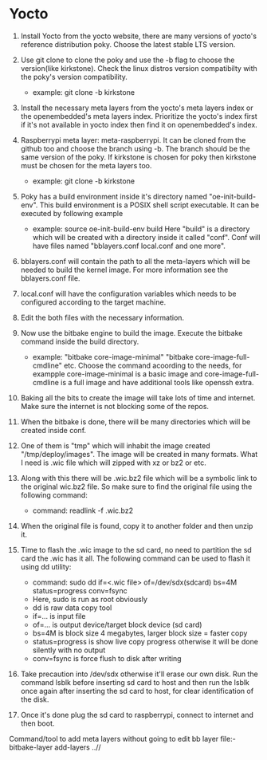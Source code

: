 # Yocto

1. Install Yocto from the yocto website, there are many versions of yocto's reference distribution poky. Choose the latest stable LTS version.

2. Use git clone to clone the poky and use the -b flag to choose the version(like kirkstone). Check the linux distros version compatibilty with the poky's version compatibility.
	- example: git clone -b kirkstone <yocto poky link from github>

3. Install the necessary meta layers from the yocto's meta layers index or the openembedded's meta layers index. Prioritize the yocto's index first if it's not available in yocto index then find it on openembedded's index.

4. Raspberrypi meta layer: meta-raspberrypi. It can be cloned from the github too and choose the branch using -b. The branch should be the same version of the poky. If kirkstone is chosen for poky then kirkstone must be chosen for the meta layers too.
	- example: git clone -b kirkstone <meta-layer link>

5. Poky has a build environment inside it's directory named "oe-init-build-env". This build environment is a POSIX shell script executable. It can be executed by following example
	- example: source oe-init-build-env build
Here "build" is a directory which will be created with a directory inside it called "conf". Conf will have files named "bblayers.conf local.conf and one more".

6. bblayers.conf will contain the path to all the meta-layers which will be needed to build the kernel image. For more information see the bblayers.conf file.

7. local.conf will have the configuration variables which needs to be configured according to the target machine.

8. Edit the both files with the necessary information.

9. Now use the bitbake engine to build the image. Execute the bitbake command inside the build directory.
	- example: "bitbake core-image-minimal" "bitbake core-image-full-cmdline" etc. 
Choose the command acoording to the needs, for exampple core-image-minimal is a basic image and core-image-full-cmdline is a full image and have additional tools like openssh extra.

10. Baking all the bits to create the image will take lots of time and internet. Make sure the internet is not blocking some of the repos.

11. When the bitbake is done, there will be many directories which will be created inside conf.

12. One of them is "tmp" which will inhabit the image created "/tmp/deploy/images". The image will be created in many formats. What I need is .wic file which will zipped with xz or bz2 or etc.

13. Along with this there will be .wic.bz2 file which will be a symbolic link to the original wic.bz2 file. So make sure to find the original file using the following command:
	- command: readlink -f <image-filename>.wic.bz2
	
14. When the original file is found, copy it to another folder and then unzip it.

15. Time to flash the .wic image to the sd card, no need to partition the sd card the .wic has it all. The following command can be used to flash it using dd utility:
	- command: sudo dd if=<.wic file> of=/dev/sdx(sdcard) bs=4M status=progress conv=fsync
	- Here, sudo is run as root obviously
	- dd is raw data copy tool
	- if=... is input file
	- of=... is output device/target block device (sd card)
	- bs=4M is block size 4 megabytes, larger block size = faster copy
	- status=progress is show live copy progress otherwise it will be done silently with no output
	- conv=fsync is force flush to disk after writing
	
16. Take precaution into /dev/sdx otherwise it'll erase our own disk. Run the command lsblk before inserting sd card to host and then run the lsblk once again after inserting the sd card to host, for clear identification of the disk.

17. Once it's done plug the sd card to raspberrypi, connect to internet and then boot.


Command/tool to add meta layers without going to edit bb layer file:-
bitbake-layer add-layers ../<path to the meta layer dir>/<neta-layer>
